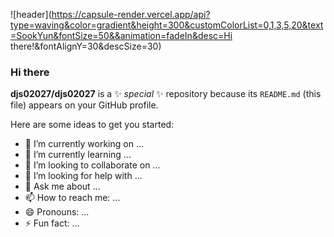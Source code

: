 
![header](https://capsule-render.vercel.app/api?type=waving&color=gradient&height=300&customColorList=0,1,3,5,20&text=SookYun&fontSize=50&&animation=fadeIn&desc=Hi there!&fontAlignY=30&descSize=30)

### Hi there 


**djs02027/djs02027** is a ✨ _special_ ✨ repository because its `README.md` (this file) appears on your GitHub profile.

Here are some ideas to get you started:

- 🔭 I’m currently working on ...
- 🌱 I’m currently learning ...
- 👯 I’m looking to collaborate on ...
- 🤔 I’m looking for help with ...
- 💬 Ask me about ...
- 📫 How to reach me: ...
- 😄 Pronouns: ...
- ⚡ Fun fact: ...

